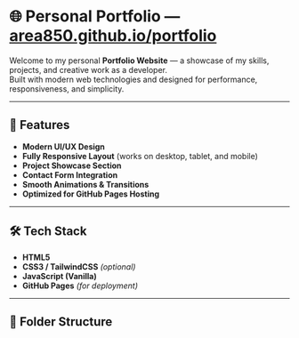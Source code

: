 # 🌐 Personal Portfolio — [area850.github.io/portfolio](https://area850.github.io/portfolio/)

Welcome to my personal **Portfolio Website** — a showcase of my skills, projects, and creative work as a developer.  
Built with modern web technologies and designed for performance, responsiveness, and simplicity.

---

## 🚀 Features

- **Modern UI/UX Design**
- **Fully Responsive Layout** (works on desktop, tablet, and mobile)
- **Project Showcase Section**
- **Contact Form Integration**
- **Smooth Animations & Transitions**
- **Optimized for GitHub Pages Hosting**

---

## 🛠️ Tech Stack

- **HTML5**  
- **CSS3 / TailwindCSS** *(optional)*  
- **JavaScript (Vanilla)**  
- **GitHub Pages** *(for deployment)*  

---

## 📂 Folder Structure

